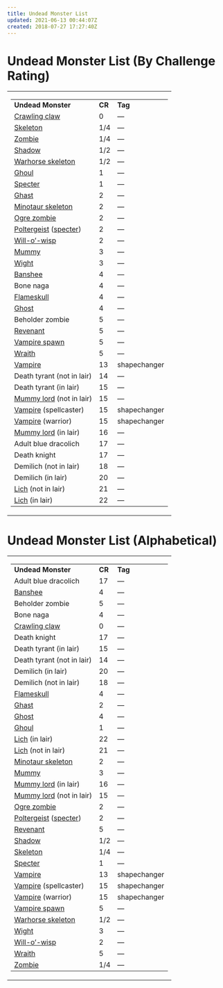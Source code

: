 ```yaml
---
title: Undead Monster List
updated: 2021-06-13 00:44:07Z
created: 2018-07-27 17:27:40Z
---
```


# **Undead Monster List (By Challenge Rating)**

<table><tbody><tr class="odd"><td><table><tbody><tr class="odd"><td><strong>Undead Monster</strong></td><td><strong>CR</strong></td><td><strong>Tag</strong></td></tr><tr class="even"><td><a href="onenote:A-D.one#Crawling Claw&amp;section-id={F472D24E-A997-4793-BF1A-3183E4CB6DF7}&amp;page-id={14657EBE-0DF1-4EA5-95CC-662EEE210CBC}&amp;end&amp;base-path=https://d.docs.live.net/8ef41446453a2105/Documents/Adventure Academy/SRD Reference/Monster Manual">Crawling claw</a></td><td>0</td><td>—</td></tr><tr class="odd"><td><a href="onenote:N-Z.one#Skeleton&amp;section-id={4708E634-CDC9-45E3-91B3-22EC67217BDC}&amp;page-id={E0277133-C774-42A5-8B6B-1D82B3238E87}&amp;end&amp;base-path=https://d.docs.live.net/8ef41446453a2105/Documents/Adventure Academy/SRD Reference/Monster Manual">Skeleton</a></td><td>1/4</td><td>—</td></tr><tr class="even"><td><a href="onenote:N-Z.one#Zombie&amp;section-id={4708E634-CDC9-45E3-91B3-22EC67217BDC}&amp;page-id={6C01F228-9956-4C35-8134-3EB244C15209}&amp;end&amp;base-path=https://d.docs.live.net/8ef41446453a2105/Documents/Adventure Academy/SRD Reference/Monster Manual">Zombie</a></td><td>1/4</td><td>—</td></tr><tr class="odd"><td><a href="onenote:N-Z.one#Shadow&amp;section-id={4708E634-CDC9-45E3-91B3-22EC67217BDC}&amp;page-id={C8C483DA-4444-4B43-94B8-DB892B340A49}&amp;end&amp;base-path=https://d.docs.live.net/8ef41446453a2105/Documents/Adventure Academy/SRD Reference/Monster Manual">Shadow</a></td><td>1/2</td><td>—</td></tr><tr class="even"><td><a href="onenote:N-Z.one#Warhorse Skeleton&amp;section-id={4708E634-CDC9-45E3-91B3-22EC67217BDC}&amp;page-id={F5E3CD65-DF25-4C7B-BD0C-8EB0DAD540AB}&amp;end&amp;base-path=https://d.docs.live.net/8ef41446453a2105/Documents/Adventure Academy/SRD Reference/Monster Manual">Warhorse skeleton</a></td><td>1/2</td><td>—</td></tr><tr class="odd"><td><a href="onenote:E-M.one#Ghoul&amp;section-id={63DAD164-E485-4FE2-939F-9A5E2BCFD6F1}&amp;page-id={0ECD3720-13FD-4CC8-BD8F-BEFA549B0079}&amp;end&amp;base-path=https://d.docs.live.net/8ef41446453a2105/Documents/Adventure Academy/SRD Reference/Monster Manual">Ghoul</a></td><td>1</td><td>—</td></tr><tr class="even"><td><a href="onenote:N-Z.one#Specter&amp;section-id={4708E634-CDC9-45E3-91B3-22EC67217BDC}&amp;page-id={2699D824-C41B-412F-BD59-A96EF960CE84}&amp;end&amp;base-path=https://d.docs.live.net/8ef41446453a2105/Documents/Adventure Academy/SRD Reference/Monster Manual">Specter</a></td><td>1</td><td>—</td></tr><tr class="odd"><td><a href="onenote:E-M.one#Ghast&amp;section-id={63DAD164-E485-4FE2-939F-9A5E2BCFD6F1}&amp;page-id={9EFDAC7C-085C-4864-9C0A-FC80E3871DBC}&amp;end&amp;base-path=https://d.docs.live.net/8ef41446453a2105/Documents/Adventure Academy/SRD Reference/Monster Manual">Ghast</a></td><td>2</td><td>—</td></tr><tr class="even"><td><a href="onenote:N-Z.one#Minotaur Skeleton&amp;section-id={4708E634-CDC9-45E3-91B3-22EC67217BDC}&amp;page-id={672CB128-537A-4F3C-A90B-41E9E71E1CE1}&amp;end&amp;base-path=https://d.docs.live.net/8ef41446453a2105/Documents/Adventure Academy/SRD Reference/Monster Manual">Minotaur skeleton</a></td><td>2</td><td>—</td></tr><tr class="odd"><td><a href="onenote:N-Z.one#Ogre Zombie&amp;section-id={4708E634-CDC9-45E3-91B3-22EC67217BDC}&amp;page-id={3B8D3507-8180-449D-8AF1-2DB56674E3C2}&amp;end&amp;base-path=https://d.docs.live.net/8ef41446453a2105/Documents/Adventure Academy/SRD Reference/Monster Manual">Ogre zombie</a></td><td>2</td><td>—</td></tr><tr class="even"><td><a href="onenote:N-Z.one#Poltergeist&amp;section-id={4708E634-CDC9-45E3-91B3-22EC67217BDC}&amp;page-id={D908E701-DF37-43FA-A8B2-E5277E5BAE14}&amp;end&amp;base-path=https://d.docs.live.net/8ef41446453a2105/Documents/Adventure Academy/SRD Reference/Monster Manual">Poltergeist</a> (<a href="onenote:N-Z.one#Specter&amp;section-id={4708E634-CDC9-45E3-91B3-22EC67217BDC}&amp;page-id={2699D824-C41B-412F-BD59-A96EF960CE84}&amp;end&amp;base-path=https://d.docs.live.net/8ef41446453a2105/Documents/Adventure Academy/SRD Reference/Monster Manual">specter</a>)</td><td>2</td><td>—</td></tr><tr class="odd"><td><a href="onenote:N-Z.one#Will-O&#39;-Wisp&amp;section-id={4708E634-CDC9-45E3-91B3-22EC67217BDC}&amp;page-id={1D747DD7-96A1-4DCA-B9BA-7599E13EDFE3}&amp;end&amp;base-path=https://d.docs.live.net/8ef41446453a2105/Documents/Adventure Academy/SRD Reference/Monster Manual">Will-o’-wisp</a></td><td>2</td><td>—</td></tr><tr class="even"><td><a href="onenote:E-M.one#Mummy&amp;section-id={63DAD164-E485-4FE2-939F-9A5E2BCFD6F1}&amp;page-id={2614AD18-9065-48C5-B182-ED025E9ABA94}&amp;end&amp;base-path=https://d.docs.live.net/8ef41446453a2105/Documents/Adventure Academy/SRD Reference/Monster Manual">Mummy</a></td><td>3</td><td>—</td></tr><tr class="odd"><td><a href="onenote:N-Z.one#Wight&amp;section-id={4708E634-CDC9-45E3-91B3-22EC67217BDC}&amp;page-id={51CA4374-1BE6-4E87-85F5-3CE7F2981610}&amp;end&amp;base-path=https://d.docs.live.net/8ef41446453a2105/Documents/Adventure Academy/SRD Reference/Monster Manual">Wight</a></td><td>3</td><td>—</td></tr><tr class="even"><td><a href="onenote:A-D.one#Banshee&amp;section-id={F472D24E-A997-4793-BF1A-3183E4CB6DF7}&amp;page-id={4A3B981E-1E36-4AD3-961F-1B7CF9377D1A}&amp;end&amp;base-path=https://d.docs.live.net/8ef41446453a2105/Documents/Adventure Academy/SRD Reference/Monster Manual">Banshee</a></td><td>4</td><td>—</td></tr><tr class="odd"><td>Bone naga</td><td>4</td><td>—</td></tr><tr class="even"><td><a href="onenote:E-M.one#Flameskull&amp;section-id={63DAD164-E485-4FE2-939F-9A5E2BCFD6F1}&amp;page-id={8B55593A-4CA4-4481-A6ED-9452D0C0E0C2}&amp;end&amp;base-path=https://d.docs.live.net/8ef41446453a2105/Documents/Adventure Academy/SRD Reference/Monster Manual">Flameskull</a></td><td>4</td><td>—</td></tr><tr class="odd"><td><a href="onenote:E-M.one#Ghost&amp;section-id={63DAD164-E485-4FE2-939F-9A5E2BCFD6F1}&amp;page-id={2A190052-1286-41A3-8D02-09B2207D194C}&amp;end&amp;base-path=https://d.docs.live.net/8ef41446453a2105/Documents/Adventure Academy/SRD Reference/Monster Manual">Ghost</a></td><td>4</td><td>—</td></tr><tr class="even"><td>Beholder zombie</td><td>5</td><td>—</td></tr><tr class="odd"><td><a href="onenote:N-Z.one#Revenant&amp;section-id={4708E634-CDC9-45E3-91B3-22EC67217BDC}&amp;page-id={878694D2-D791-4DB8-9208-C8A8A3A00F04}&amp;end&amp;base-path=https://d.docs.live.net/8ef41446453a2105/Documents/Adventure Academy/SRD Reference/Monster Manual">Revenant</a></td><td>5</td><td>—</td></tr><tr class="even"><td><a href="onenote:N-Z.one#Vampire Spawn&amp;section-id={4708E634-CDC9-45E3-91B3-22EC67217BDC}&amp;page-id={CF621294-8745-46FB-BE2D-84C0B8531113}&amp;end&amp;base-path=https://d.docs.live.net/8ef41446453a2105/Documents/Adventure Academy/SRD Reference/Monster Manual">Vampire spawn</a></td><td>5</td><td>—</td></tr><tr class="odd"><td><a href="onenote:N-Z.one#Wraith&amp;section-id={4708E634-CDC9-45E3-91B3-22EC67217BDC}&amp;page-id={F83C43AA-B0B2-4A6D-8FD3-642F6604DFC0}&amp;end&amp;base-path=https://d.docs.live.net/8ef41446453a2105/Documents/Adventure Academy/SRD Reference/Monster Manual">Wraith</a></td><td>5</td><td>—</td></tr><tr class="even"><td><a href="onenote:N-Z.one#Vampire&amp;section-id={4708E634-CDC9-45E3-91B3-22EC67217BDC}&amp;page-id={521872D3-4416-48AA-A33F-CED479F540CF}&amp;end&amp;base-path=https://d.docs.live.net/8ef41446453a2105/Documents/Adventure Academy/SRD Reference/Monster Manual">Vampire</a></td><td>13</td><td>shapechanger</td></tr><tr class="odd"><td>Death tyrant (not in lair)</td><td>14</td><td>—</td></tr><tr class="even"><td>Death tyrant (in lair)</td><td>15</td><td>—</td></tr><tr class="odd"><td><a href="onenote:E-M.one#Mummy Lord&amp;section-id={63DAD164-E485-4FE2-939F-9A5E2BCFD6F1}&amp;page-id={C355DB41-9DDF-46C8-BF14-CEEA06782F8A}&amp;end&amp;base-path=https://d.docs.live.net/8ef41446453a2105/Documents/Adventure Academy/SRD Reference/Monster Manual">Mummy lord</a> (not in lair)</td><td>15</td><td>—</td></tr><tr class="even"><td><a href="onenote:N-Z.one#Vampire&amp;section-id={4708E634-CDC9-45E3-91B3-22EC67217BDC}&amp;page-id={521872D3-4416-48AA-A33F-CED479F540CF}&amp;end&amp;base-path=https://d.docs.live.net/8ef41446453a2105/Documents/Adventure Academy/SRD Reference/Monster Manual">Vampire</a> (spellcaster)</td><td>15</td><td>shapechanger</td></tr><tr class="odd"><td><a href="onenote:N-Z.one#Vampire&amp;section-id={4708E634-CDC9-45E3-91B3-22EC67217BDC}&amp;page-id={521872D3-4416-48AA-A33F-CED479F540CF}&amp;end&amp;base-path=https://d.docs.live.net/8ef41446453a2105/Documents/Adventure Academy/SRD Reference/Monster Manual">Vampire</a> (warrior)</td><td>15</td><td>shapechanger</td></tr><tr class="even"><td><a href="onenote:E-M.one#Mummy Lord&amp;section-id={63DAD164-E485-4FE2-939F-9A5E2BCFD6F1}&amp;page-id={C355DB41-9DDF-46C8-BF14-CEEA06782F8A}&amp;end&amp;base-path=https://d.docs.live.net/8ef41446453a2105/Documents/Adventure Academy/SRD Reference/Monster Manual">Mummy lord</a> (in lair)</td><td>16</td><td>—</td></tr><tr class="odd"><td>Adult blue dracolich</td><td>17</td><td>—</td></tr><tr class="even"><td>Death knight</td><td>17</td><td>—</td></tr><tr class="odd"><td>Demilich (not in lair)</td><td>18</td><td>—</td></tr><tr class="even"><td>Demilich (in lair)</td><td>20</td><td>—</td></tr><tr class="odd"><td><a href="onenote:E-M.one#Lich&amp;section-id={63DAD164-E485-4FE2-939F-9A5E2BCFD6F1}&amp;page-id={5FC6BA0C-6C9D-4D76-AD6F-9328593F2922}&amp;end&amp;base-path=https://d.docs.live.net/8ef41446453a2105/Documents/Adventure Academy/SRD Reference/Monster Manual">Lich</a> (not in lair)</td><td>21</td><td>—</td></tr><tr class="even"><td><a href="onenote:E-M.one#Lich&amp;section-id={63DAD164-E485-4FE2-939F-9A5E2BCFD6F1}&amp;page-id={5FC6BA0C-6C9D-4D76-AD6F-9328593F2922}&amp;end&amp;base-path=https://d.docs.live.net/8ef41446453a2105/Documents/Adventure Academy/SRD Reference/Monster Manual">Lich</a> (in lair)</td><td>22</td><td>—</td></tr></tbody></table></td></tr></tbody></table>

# **Undead Monster List (Alphabetical)**

<table><tbody><tr class="odd"><td><table><tbody><tr class="odd"><td><strong>Undead Monster</strong></td><td><strong>CR</strong></td><td><strong>Tag</strong></td></tr><tr class="even"><td>Adult blue dracolich</td><td>17</td><td>—</td></tr><tr class="odd"><td><a href="onenote:A-D.one#Banshee&amp;section-id={F472D24E-A997-4793-BF1A-3183E4CB6DF7}&amp;page-id={4A3B981E-1E36-4AD3-961F-1B7CF9377D1A}&amp;end&amp;base-path=https://d.docs.live.net/8ef41446453a2105/Documents/Adventure Academy/SRD Reference/Monster Manual">Banshee</a></td><td>4</td><td>—</td></tr><tr class="even"><td>Beholder zombie</td><td>5</td><td>—</td></tr><tr class="odd"><td>Bone naga</td><td>4</td><td>—</td></tr><tr class="even"><td><a href="onenote:A-D.one#Crawling Claw&amp;section-id={F472D24E-A997-4793-BF1A-3183E4CB6DF7}&amp;page-id={14657EBE-0DF1-4EA5-95CC-662EEE210CBC}&amp;end&amp;base-path=https://d.docs.live.net/8ef41446453a2105/Documents/Adventure Academy/SRD Reference/Monster Manual">Crawling claw</a></td><td>0</td><td>—</td></tr><tr class="odd"><td>Death knight</td><td>17</td><td>—</td></tr><tr class="even"><td>Death tyrant (in lair)</td><td>15</td><td>—</td></tr><tr class="odd"><td>Death tyrant (not in lair)</td><td>14</td><td>—</td></tr><tr class="even"><td>Demilich (in lair)</td><td>20</td><td>—</td></tr><tr class="odd"><td>Demilich (not in lair)</td><td>18</td><td>—</td></tr><tr class="even"><td><a href="onenote:E-M.one#Flameskull&amp;section-id={63DAD164-E485-4FE2-939F-9A5E2BCFD6F1}&amp;page-id={8B55593A-4CA4-4481-A6ED-9452D0C0E0C2}&amp;end&amp;base-path=https://d.docs.live.net/8ef41446453a2105/Documents/Adventure Academy/SRD Reference/Monster Manual">Flameskull</a></td><td>4</td><td>—</td></tr><tr class="odd"><td><a href="onenote:E-M.one#Ghast&amp;section-id={63DAD164-E485-4FE2-939F-9A5E2BCFD6F1}&amp;page-id={9EFDAC7C-085C-4864-9C0A-FC80E3871DBC}&amp;end&amp;base-path=https://d.docs.live.net/8ef41446453a2105/Documents/Adventure Academy/SRD Reference/Monster Manual">Ghast</a></td><td>2</td><td>—</td></tr><tr class="even"><td><a href="onenote:E-M.one#Ghost&amp;section-id={63DAD164-E485-4FE2-939F-9A5E2BCFD6F1}&amp;page-id={2A190052-1286-41A3-8D02-09B2207D194C}&amp;end&amp;base-path=https://d.docs.live.net/8ef41446453a2105/Documents/Adventure Academy/SRD Reference/Monster Manual">Ghost</a></td><td>4</td><td>—</td></tr><tr class="odd"><td><a href="onenote:E-M.one#Ghoul&amp;section-id={63DAD164-E485-4FE2-939F-9A5E2BCFD6F1}&amp;page-id={0ECD3720-13FD-4CC8-BD8F-BEFA549B0079}&amp;end&amp;base-path=https://d.docs.live.net/8ef41446453a2105/Documents/Adventure Academy/SRD Reference/Monster Manual">Ghoul</a></td><td>1</td><td>—</td></tr><tr class="even"><td><a href="onenote:E-M.one#Lich&amp;section-id={63DAD164-E485-4FE2-939F-9A5E2BCFD6F1}&amp;page-id={5FC6BA0C-6C9D-4D76-AD6F-9328593F2922}&amp;end&amp;base-path=https://d.docs.live.net/8ef41446453a2105/Documents/Adventure Academy/SRD Reference/Monster Manual">Lich</a> (in lair)</td><td>22</td><td>—</td></tr><tr class="odd"><td><a href="onenote:E-M.one#Lich&amp;section-id={63DAD164-E485-4FE2-939F-9A5E2BCFD6F1}&amp;page-id={5FC6BA0C-6C9D-4D76-AD6F-9328593F2922}&amp;end&amp;base-path=https://d.docs.live.net/8ef41446453a2105/Documents/Adventure Academy/SRD Reference/Monster Manual">Lich</a> (not in lair)</td><td>21</td><td>—</td></tr><tr class="even"><td><a href="onenote:N-Z.one#Minotaur Skeleton&amp;section-id={4708E634-CDC9-45E3-91B3-22EC67217BDC}&amp;page-id={672CB128-537A-4F3C-A90B-41E9E71E1CE1}&amp;end&amp;base-path=https://d.docs.live.net/8ef41446453a2105/Documents/Adventure Academy/SRD Reference/Monster Manual">Minotaur skeleton</a></td><td>2</td><td>—</td></tr><tr class="odd"><td><a href="onenote:E-M.one#Mummy&amp;section-id={63DAD164-E485-4FE2-939F-9A5E2BCFD6F1}&amp;page-id={2614AD18-9065-48C5-B182-ED025E9ABA94}&amp;end&amp;base-path=https://d.docs.live.net/8ef41446453a2105/Documents/Adventure Academy/SRD Reference/Monster Manual">Mummy</a></td><td>3</td><td>—</td></tr><tr class="even"><td><a href="onenote:E-M.one#Mummy Lord&amp;section-id={63DAD164-E485-4FE2-939F-9A5E2BCFD6F1}&amp;page-id={C355DB41-9DDF-46C8-BF14-CEEA06782F8A}&amp;end&amp;base-path=https://d.docs.live.net/8ef41446453a2105/Documents/Adventure Academy/SRD Reference/Monster Manual">Mummy lord</a> (in lair)</td><td>16</td><td>—</td></tr><tr class="odd"><td><a href="onenote:E-M.one#Mummy Lord&amp;section-id={63DAD164-E485-4FE2-939F-9A5E2BCFD6F1}&amp;page-id={C355DB41-9DDF-46C8-BF14-CEEA06782F8A}&amp;end&amp;base-path=https://d.docs.live.net/8ef41446453a2105/Documents/Adventure Academy/SRD Reference/Monster Manual">Mummy lord</a> (not in lair)</td><td>15</td><td>—</td></tr><tr class="even"><td><a href="onenote:N-Z.one#Ogre Zombie&amp;section-id={4708E634-CDC9-45E3-91B3-22EC67217BDC}&amp;page-id={3B8D3507-8180-449D-8AF1-2DB56674E3C2}&amp;end&amp;base-path=https://d.docs.live.net/8ef41446453a2105/Documents/Adventure Academy/SRD Reference/Monster Manual">Ogre zombie</a></td><td>2</td><td>—</td></tr><tr class="odd"><td><a href="onenote:N-Z.one#Poltergeist&amp;section-id={4708E634-CDC9-45E3-91B3-22EC67217BDC}&amp;page-id={D908E701-DF37-43FA-A8B2-E5277E5BAE14}&amp;end&amp;base-path=https://d.docs.live.net/8ef41446453a2105/Documents/Adventure Academy/SRD Reference/Monster Manual">Poltergeist</a> (<a href="onenote:N-Z.one#Specter&amp;section-id={4708E634-CDC9-45E3-91B3-22EC67217BDC}&amp;page-id={2699D824-C41B-412F-BD59-A96EF960CE84}&amp;end&amp;base-path=https://d.docs.live.net/8ef41446453a2105/Documents/Adventure Academy/SRD Reference/Monster Manual">specter</a>)</td><td>2</td><td>—</td></tr><tr class="even"><td><a href="onenote:N-Z.one#Revenant&amp;section-id={4708E634-CDC9-45E3-91B3-22EC67217BDC}&amp;page-id={878694D2-D791-4DB8-9208-C8A8A3A00F04}&amp;end&amp;base-path=https://d.docs.live.net/8ef41446453a2105/Documents/Adventure Academy/SRD Reference/Monster Manual">Revenant</a></td><td>5</td><td>—</td></tr><tr class="odd"><td><a href="onenote:N-Z.one#Shadow&amp;section-id={4708E634-CDC9-45E3-91B3-22EC67217BDC}&amp;page-id={C8C483DA-4444-4B43-94B8-DB892B340A49}&amp;end&amp;base-path=https://d.docs.live.net/8ef41446453a2105/Documents/Adventure Academy/SRD Reference/Monster Manual">Shadow</a></td><td>1/2</td><td>—</td></tr><tr class="even"><td><a href="onenote:N-Z.one#Skeleton&amp;section-id={4708E634-CDC9-45E3-91B3-22EC67217BDC}&amp;page-id={E0277133-C774-42A5-8B6B-1D82B3238E87}&amp;end&amp;base-path=https://d.docs.live.net/8ef41446453a2105/Documents/Adventure Academy/SRD Reference/Monster Manual">Skeleton</a></td><td>1/4</td><td>—</td></tr><tr class="odd"><td><a href="onenote:N-Z.one#Specter&amp;section-id={4708E634-CDC9-45E3-91B3-22EC67217BDC}&amp;page-id={2699D824-C41B-412F-BD59-A96EF960CE84}&amp;end&amp;base-path=https://d.docs.live.net/8ef41446453a2105/Documents/Adventure Academy/SRD Reference/Monster Manual">Specter</a></td><td>1</td><td>—</td></tr><tr class="even"><td><a href="onenote:N-Z.one#Vampire&amp;section-id={4708E634-CDC9-45E3-91B3-22EC67217BDC}&amp;page-id={521872D3-4416-48AA-A33F-CED479F540CF}&amp;end&amp;base-path=https://d.docs.live.net/8ef41446453a2105/Documents/Adventure Academy/SRD Reference/Monster Manual">Vampire</a></td><td>13</td><td>shapechanger</td></tr><tr class="odd"><td><a href="onenote:N-Z.one#Vampire&amp;section-id={4708E634-CDC9-45E3-91B3-22EC67217BDC}&amp;page-id={521872D3-4416-48AA-A33F-CED479F540CF}&amp;end&amp;base-path=https://d.docs.live.net/8ef41446453a2105/Documents/Adventure Academy/SRD Reference/Monster Manual">Vampire</a> (spellcaster)</td><td>15</td><td>shapechanger</td></tr><tr class="even"><td><a href="onenote:N-Z.one#Vampire&amp;section-id={4708E634-CDC9-45E3-91B3-22EC67217BDC}&amp;page-id={521872D3-4416-48AA-A33F-CED479F540CF}&amp;end&amp;base-path=https://d.docs.live.net/8ef41446453a2105/Documents/Adventure Academy/SRD Reference/Monster Manual">Vampire</a> (warrior)</td><td>15</td><td>shapechanger</td></tr><tr class="odd"><td><a href="onenote:N-Z.one#Vampire Spawn&amp;section-id={4708E634-CDC9-45E3-91B3-22EC67217BDC}&amp;page-id={CF621294-8745-46FB-BE2D-84C0B8531113}&amp;end&amp;base-path=https://d.docs.live.net/8ef41446453a2105/Documents/Adventure Academy/SRD Reference/Monster Manual">Vampire spawn</a></td><td>5</td><td>—</td></tr><tr class="even"><td><a href="onenote:N-Z.one#Warhorse Skeleton&amp;section-id={4708E634-CDC9-45E3-91B3-22EC67217BDC}&amp;page-id={F5E3CD65-DF25-4C7B-BD0C-8EB0DAD540AB}&amp;end&amp;base-path=https://d.docs.live.net/8ef41446453a2105/Documents/Adventure Academy/SRD Reference/Monster Manual">Warhorse skeleton</a></td><td>1/2</td><td>—</td></tr><tr class="odd"><td><a href="onenote:N-Z.one#Wight&amp;section-id={4708E634-CDC9-45E3-91B3-22EC67217BDC}&amp;page-id={51CA4374-1BE6-4E87-85F5-3CE7F2981610}&amp;end&amp;base-path=https://d.docs.live.net/8ef41446453a2105/Documents/Adventure Academy/SRD Reference/Monster Manual">Wight</a></td><td>3</td><td>—</td></tr><tr class="even"><td><a href="onenote:N-Z.one#Will-O&#39;-Wisp&amp;section-id={4708E634-CDC9-45E3-91B3-22EC67217BDC}&amp;page-id={1D747DD7-96A1-4DCA-B9BA-7599E13EDFE3}&amp;end&amp;base-path=https://d.docs.live.net/8ef41446453a2105/Documents/Adventure Academy/SRD Reference/Monster Manual">Will-o’-wisp</a></td><td>2</td><td>—</td></tr><tr class="odd"><td><a href="onenote:N-Z.one#Wraith&amp;section-id={4708E634-CDC9-45E3-91B3-22EC67217BDC}&amp;page-id={F83C43AA-B0B2-4A6D-8FD3-642F6604DFC0}&amp;end&amp;base-path=https://d.docs.live.net/8ef41446453a2105/Documents/Adventure Academy/SRD Reference/Monster Manual">Wraith</a></td><td>5</td><td>—</td></tr><tr class="even"><td><a href="onenote:N-Z.one#Zombie&amp;section-id={4708E634-CDC9-45E3-91B3-22EC67217BDC}&amp;page-id={6C01F228-9956-4C35-8134-3EB244C15209}&amp;end&amp;base-path=https://d.docs.live.net/8ef41446453a2105/Documents/Adventure Academy/SRD Reference/Monster Manual">Zombie</a></td><td>1/4</td><td>—</td></tr></tbody></table></td></tr></tbody></table>
